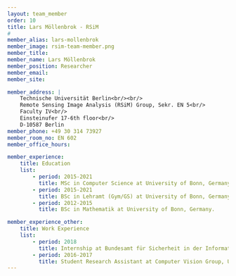 ```yaml
---
layout: team_member
order: 10
title: Lars Möllenbrok - RSiM
#
member_alias: lars-mollenbrok
member_image: rsim-team-member.png
member_title:
member_name: Lars Möllenbrok
member_position: Researcher
member_email:
member_site:

member_address: |
    Technische Universität Berlin<br/><br/>
    Remote Sensing Image Analysis (RSiM) Group, Sekr. EN 5<br/>
    Faculty IV<br/>
    Einsteinufer 17-6th floor<br/>
    D-10587 Berlin
member_phone: +49 30 314 73927
member_room_no: EN 602
member_office_hours:

member_experience:
    title: Education
    list:
        - period: 2015-2021
          title: MSc in Computer Science at University of Bonn, Germany.
        - period: 2015-2021
          title: BSc in Lehramt (Gym/GS) at University of Bonn, Germany.
        - period: 2012-2015
          title: BSc in Mathematik at University of Bonn, Germany.

member_experience_other:
    title: Work Experience
    list:
        - period: 2018
          title: Internship at Bundesamt für Sicherheit in der Informationstechnik, Germany
        - period: 2016-2017
          title: Student Research Assistant at Computer Vision Group, University of Bonn, Germany.
---
```


